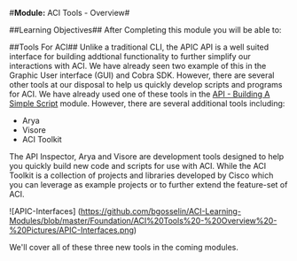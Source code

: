 #**Module:** ACI Tools - Overview#


##Learning Objectives##
After Completing this module you will be able to:


##Tools For ACI##
Unlike a traditional CLI, the APIC API is a well suited interface for building addtional functionality to further simplify our interactions with ACI.  We have already seen two example of this in the Graphic User interface (GUI) and Cobra SDK.  However, there are several other tools at our disposal to help us quickly develop scripts and programs for ACI.  We have already used one of these tools in the [API - Building A Simple Script](https://github.com/bgosselin/ACI-Learning-Modules/blob/master/Foundation/API%20-%20Building%20A%20Simple%20Script.md) module. However, there are several additional tools including:
 - Arya
 - Visore
 - ACI Toolkit
 
 
 The API Inspector, Arya and Visore are development tools designed to help you quickly build new code and scripts for use with ACI. While the ACI Toolkit is a collection of projects and libraries developed by Cisco which you can leverage as example projects or to further extend the feature-set of ACI. 
 
![APIC-Interfaces] (https://github.com/bgosselin/ACI-Learning-Modules/blob/master/Foundation/ACI%20Tools%20-%20Overview%20-%20Pictures/APIC-Interfaces.png) 
 
 
 
 We'll cover all of these three new tools in the coming modules.

